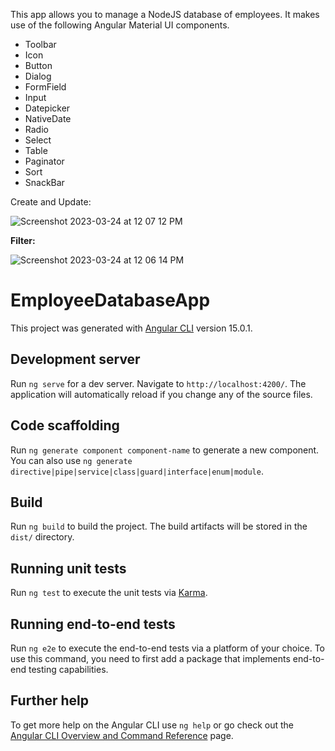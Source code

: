 This app allows you to manage a NodeJS database of employees. It makes use of the following Angular Material UI components.

  - Toolbar
  - Icon
  - Button
  - Dialog
  - FormField
  - Input
  - Datepicker
  - NativeDate
  - Radio
  - Select
  - Table
  - Paginator
  - Sort
  - SnackBar

Create and Update:

![Screenshot 2023-03-24 at 12 07 12 PM](https://user-images.githubusercontent.com/100744679/227618797-326bb5d5-e9b2-4ec5-9098-09d2ccb52bd7.jpg)


**Filter:**

![Screenshot 2023-03-24 at 12 06 14 PM](https://user-images.githubusercontent.com/100744679/227618692-6645c27d-78a0-4500-befa-0aeeaa88d9e8.jpg)




# EmployeeDatabaseApp

This project was generated with [Angular CLI](https://github.com/angular/angular-cli) version 15.0.1.

## Development server

Run `ng serve` for a dev server. Navigate to `http://localhost:4200/`. The application will automatically reload if you change any of the source files.

## Code scaffolding

Run `ng generate component component-name` to generate a new component. You can also use `ng generate directive|pipe|service|class|guard|interface|enum|module`.

## Build

Run `ng build` to build the project. The build artifacts will be stored in the `dist/` directory.

## Running unit tests

Run `ng test` to execute the unit tests via [Karma](https://karma-runner.github.io).

## Running end-to-end tests

Run `ng e2e` to execute the end-to-end tests via a platform of your choice. To use this command, you need to first add a package that implements end-to-end testing capabilities.

## Further help

To get more help on the Angular CLI use `ng help` or go check out the [Angular CLI Overview and Command Reference](https://angular.io/cli) page.
